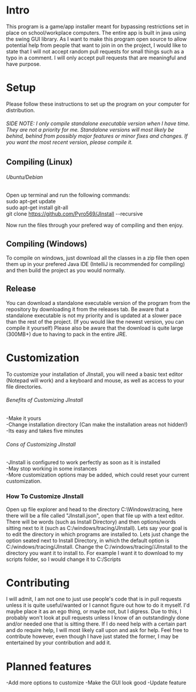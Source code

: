 # Intro
This program is a game/app installer meant for bypassing restrictions set in place on school/workplace computers. The entire app is built in java using the swing GUI library. As I want to make this program open source to allow potential help from people that want to join in on the project, I would like to state that I will not accept random pull requests for small things such as a typo in a comment. I will only accept pull requests that are meaningful and have purpose. 

# Setup
Please follow these instructions to set up the program on your computer for distribution.  
###### SIDE NOTE: I only compile standalone executable version when I have time. They are not a priority for me. Standalone versions will most likely be behind, behind from possibly major features or minor fixes and changes. If you want the most recent version, please compile it.
## Compiling (Linux)
###### Ubuntu/Debian
Open up terminal and run the following commands:  
sudo apt-get update  
sudo apt-get install git-all  
git clone https://github.com/Pyro569/JInstall --recursive  

Now run the files through your prefered way of compiling and then enjoy.
## Compiling (Windows)
To compile on windows, just download all the classes in a zip file then open them up in your prefered Java IDE (IntelliJ is recommended for compiling) and then build the project as you would normally.  
## Release
You can download a standalone executable version of the program from the repository by downloading it from the releases tab. Be aware that a standalone executable is not my priority and is updated at a slower pace than the rest of the project. (If you would like the newest version, you can compile it yourself) Please also be aware that the download is quite large (300MB+) due to having to pack in the entire JRE.

# Customization
To customize your installation of JInstall, you will need a basic text editor (Notepad will work) and a keyboard and mouse, as well as access to your file directories.

###### Benefits of Customizing JInstall
-Make it yours  
-Change installation directory (Can make the installation areas not hidden!)  
-Its easy and takes five minutes  

###### Cons of Customizing JInstall
-JInstall is configured to work perfectly as soon as it is installed  
-May stop working in some instances  
-More customization options may be added, which could reset your current customization.  

### How To Customize JInstall
Open up file explorer and head to the directory C:\Windows\tracing, here there will be a file called "JInstall.json", open that file up with a text editor.
There will be words (such as Install Directory) and then options/words sitting next to it (such as C:/windows/tracing/JInstall). Lets say your goal is to edit the directory in which programs are installed to. Lets just change the option seated next to Install Directory, in which the default option is C:/windows/tracing/JInstall. Change the C:/windows/tracing//JInstall to the directory you want it to install to. For example I want it to download to my scripts folder, so I would change it to C:/Scripts

# Contributing  
I will admit, I am not one to just use people's code that is in pull requests unless it is quite useful/wanted or I cannot figure out how to do it myself. I'd maybe place it as an ego thing, or maybe not, but I digress. Due to this, I probably won't look at pull requests unless I know of an outstandingly done and/or needed one that is sitting there. If I do need help with a certain part and do require help, I will most likely call upon and ask for help. Feel free to contribute however, even though I have just stated the former, I may be entertained by your contribution and add it.  

# Planned features 
-Add more options to customize
-Make the GUI look good
-Update feature

